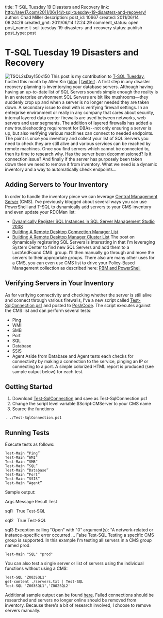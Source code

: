 title: T-SQL Tuesday 19 Disasters and Recovery
link: http://sev17.com/2011/06/14/t-sql-tuesday-19-disasters-and-recovery/
author: Chad Miller
description: 
post_id: 10667
created: 2011/06/14 08:24:29
created_gmt: 2011/06/14 12:24:29
comment_status: open
post_name: t-sql-tuesday-19-disasters-and-recovery
status: publish
post_type: post

# T-SQL Tuesday 19 Disasters and Recovery

![TSQL2sDay150x150](http://images.sev17.com/TSQL2sDay150x150.jpg) This post is my contribution to [T-SQL Tuesday](http://tsql2sday.com/), hosted this month by Allen Kin ([blog](http://www.allenkinsel.com/) | [twitter](http://twitter.com/sqlinsaneo)). A first step in any disaster recovery planning is inventorying your database servers. Although having having an up-to-date list of SQL Servers sounds simple enough the reality is in an enterprise environment SQL Servers are bit like mushrooms—they suddenly crop up and when a server is no longer needed they are taken down. A secondary issue to deal with is verifying firewall settings. In an enterprise environment or really in any company that cares about security, internal layered data center firewalls are used between networks, web servers and user segments. The addition of layered firewalls has added a new troubleshooting requirement for DBAs--not only ensuring a server is up, but also verifying various machines can connect to needed endpoints. The point is once you inventory and collect your list of SQL Servers you need to check they are still alive and various services can be reached by remote machines. Once you find servers which cannot be connected to, then its time to research why. Has the server been decommissioned? Is it connection issue? And finally if the server has purposely been taken down then we need to remove it from inventory. What we need is a dynamic inventory and a way to automatically check endpoints... 

## Adding Servers to Your Inventory

In order to handle the inventory piece we can leverage [Central Management Server](http://msdn.microsoft.com/en-us/library/bb895144.aspx) (CMS). I’ve previously blogged about several ways you can use PowerShell and T-SQL to dynamically add servers to your CMS inventory and even update your RDCMan list: 

  * [Dynamically Register SQL Instances in SQL Server Management Studio 2008](/2009/01/dynamically-register-sql-instances-in-sql-server-management-studio-2008/)
  * [Building A Remote Desktop Connection Manager List](/2010/06/building-a-remote-desktop-manager-connection-list/)
  * [Building A Remote Desktop Manager Cluster List](/2010/06/building-a-remote-desktop-manager-cluster-list/)
The post on ﻿dynamically ﻿﻿﻿registering SQL Servers is interesting in that I'm leveraging System Center to find new SQL Servers and add them to a LostAndFound CMS  group. I'll then manually go through and move the servers to their appropriate groups. There also are many other uses for a CMS, you can even use CMS list to drive your Policy-Based Management collection as described here: [PBM and PowerShell](/2010/12/pbm-and-powershell/)

## Verifying Servers in Your Inventory

As for verifying connectivity and checking whether the server is still alive and connect through various firewalls, I’ve a new script called [Test-SqlConnection.ps1](http://poshcode.org/2732) and posted to [PoshCode](http://poshcode.org/). The script executes against the CMS list and can perform several tests: 

  * Ping
  * WMI
  * SMB
  * Port
  * SQL
  * Database
  * SSIS
  * Agent
Aside from Database and Agent tests each checks for connectivity by making a connection to the service, pinging an IP or connecting to a port. A simple colorized HTML report is produced (see sample output below) for each test. 

## Getting Started

  1. Download [Test-SqlConnection](http://poshcode.org/2732) and save as Test-SqlConnection.ps1
  2. Change the script level variable $Script:CMServer to your CMS name
  3. Source the functions
    
    
    . ./Test-SqlConnection.ps1

## Running Tests

Execute tests as follows: 
    
    
    Test-Main “Ping”
    Test-Main “WMI”
    Test-Main “SMB”
    Test-Main “SQL”
    Test-Main “Database”
    Test-Main “Port”
    Test-Main “SSIS”
    Test-Main “Agent”

Sample output: 

Args Message Result Test

sql1
 
True
Test-SQL

sql2
 
True
Test-SQL

sql3
Exception calling "Open" with "0" argument(s): "A network-related or instance-specific error occurred ...
False
Test-SQL
Testing a specific CMS group is supported. In this example I'm testing all servers in a CMS group named prod: 
    
    
    Test-Main "SQL" "prod"

You can also test a single server or list of servers using the individual functions without using a CMS: 
    
    
    Test-SQL 'Z003SQL1'
    get-content ./servers.txt | Test-SQL
    Test-SQL 'Z003SQL1','Z002SQL2'

Additional sample output can be found [here](http://cid-ea42395138308430.office.live.com/self.aspx/Public/Blog/Test-SqlConnection.zip). Failed connections should be researched and servers no longer online should be removed from inventory. Because there's a bit of research involved, I choose to remove servers manually.